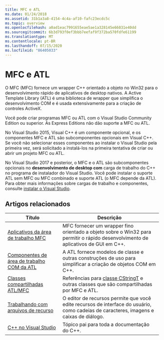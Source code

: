 ```yaml
---
title: MFC e ATL
ms.date: 01/24/2018
ms.assetid: 31b1a3a8-4154-4c4a-af10-fafc23ecdc5c
ms.topic: overview
ms.openlocfilehash: a0ad1eac7991655eae5ae1a328145e66031e40dd
ms.sourcegitcommit: 6b3d793f0ef3bbb7eefaf9f372ba570fdfe61199
ms.translationtype: MT
ms.contentlocale: pt-BR
ms.lasthandoff: 07/15/2020
ms.locfileid: "86405033"
---
```

# <a name="mfc-and-atl"></a>MFC e ATL

O MFC (MFC) fornece um wrapper C++ orientado a objeto no Win32 para o desenvolvimento rápido de aplicativos de desktop nativos. A Active Template Library (ATL) é uma biblioteca de wrapper que simplifica o desenvolvimento COM e é usada extensivamente para a criação de controles ActiveX.

Você pode criar programas MFC ou ATL com o Visual Studio Community Edition ou superior. As Express Editions não dão suporte a MFC ou ATL.

No Visual Studio 2015, Visual C++ é um componente opcional, e os componentes MFC e ATL são subcomponentes opcionais em Visual C++. Se você não selecionar esses componentes ao instalar o Visual Studio pela primeira vez, será solicitado a instalá-los na primeira tentativa de criar ou abrir um projeto MFC ou ATL.

No Visual Studio 2017 e posterior, o MFC e o ATL são subcomponentes opcionais no **desenvolvimento de desktop com** carga de trabalho do C++ no programa de instalador do Visual Studio. Você pode instalar o suporte ATL sem MFC ou MFC combinado e suporte ATL (o MFC depende da ATL). Para obter mais informações sobre cargas de trabalho e componentes, consulte [instalar o Visual Studio](/visualstudio/install/install-visual-studio).

## <a name="related-articles"></a>Artigos relacionados

|Título|Descrição|
|-----------|-----------------|
|[Aplicativos da área de trabalho MFC](mfc-desktop-applications.md)|MFC fornecer um wrapper fino orientado a objeto sobre o Win32 para permitir o rápido desenvolvimento de aplicativos de GUI em C++.|
|[Componentes de área de trabalho COM da ATL](../atl/atl-com-desktop-components.md)|A ATL fornece modelos de classe e outras construções de uso para simplificar a criação de objetos COM em C++.|
|[Classes compartilhadas ATL/MFC](../atl-mfc-shared/atl-mfc-shared-classes.md)|Referências para [classe CStringT](../atl-mfc-shared/reference/cstringt-class.md) e outras classes que são compartilhadas por MFC e ATL.|
|[Trabalhando com arquivos de recurso](../windows/working-with-resource-files.md)|O editor de recursos permite que você edite recursos de interface do usuário, como cadeias de caracteres, imagens e caixas de diálogo.|
|[C++ no Visual Studio](../overview/visual-cpp-in-visual-studio.md)|Tópico pai para toda a documentação do C++.|
